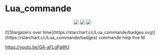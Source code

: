 # Lua_commande

<p align="center">
    <img src="https://img.shields.io/badge/Maintained%3F-yes-green.svg" /> 
    <img src="https://github-readme-stats.vercel.app/api?username={Jonastex}&theme=blue-green" />  
    <img src="https://starchart.cc/{Jonastex}/{Lua_commande}.svg" /> 
</p>
[![Stargazers over time](https://starchart.cc/Lua_commande/badges.svg)](https://starchart.cc/Lua_commande/badges)
commande help five M


https://youtu.be/GA-aFLgPaWU
